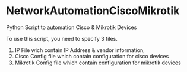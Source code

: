 # NetworkAutomationCiscoMikrotik
Python Script to automation Cisco &amp; Mikrotik Devices

To use this script, you need to specify 3 files.

1. IP File wich contain IP Address & vendor information,
2. Cisco Config file which contain configuration for cisco devices
3. Mikrotik Config file which contain configuration for mikrotik devices
